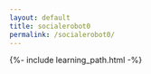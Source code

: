 ```yaml
---
layout: default
title: socialerobot0
permalink: /socialerobot0/
---
```


{%- include learning_path.html -%}
